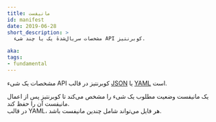 ```yaml
---
title: مانیفست
id: manifest
date: 2019-06-28
short_description: >
  مشخصات سریال‌شدهٔ یک یا چند شیء API کوبرنتیز.

aka:
tags:
- fundamental
---
```

 مشخصات یک شیء API کوبرنتیز در قالب [JSON](https://www.json.org/json-en.html)
 یا [YAML](https://yaml.org/) است.

<!--more-->

یک مانیفست وضعیت مطلوب یک شیء را مشخص می‌کند تا کوبرنتیز پس از اعمال مانیفست آن را حفظ کند.  
در قالب YAML، هر فایل می‌تواند شامل چندین مانیفست باشد.
